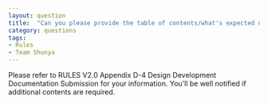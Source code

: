 ```yaml
---
layout: question
title:  "Can you please provide the table of contents/what's expected of the Design Development to be submitted on 18th Nov 2016?"
category: questions
tags:
- Rules
- Team Shunya
---
```


Please refer to RULES V2.0 Appendix D-4 Design Development Documentation Submission for your information. You'll be well notified if additional contents are required.